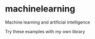 # machinelearning
Machine learning and artificial intelligence

Try these examples with my own library
